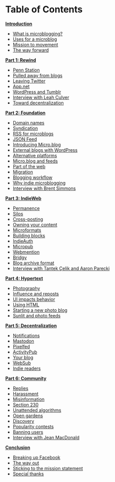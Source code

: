 # Table of Contents

**[Introduction](/Introduction/Introduction.md)**

* [What is microblogging?](/Introduction/What%20is%20microblogging.md)
* [Uses for a microblog](/Introduction/Uses%20for%20a%20microblog.md)
* [Mission to movement](/Introduction/Mission%20to%20movement.md)
* [The way forward](/Introduction/The%20way%20forward.md)

**[Part 1: Rewind](/Part%201/Part%201-%20Rewind.md)**

* [Penn Station](/Part%201/Penn%20Station.md)
* [Pulled away from blogs](/Part%201/Pulled%20away%20from%20blogs.md)
* [Leaving Twitter](/Part%201/Leaving%20Twitter.md)
* [App.net](/Part%201/App.net.md)
* [WordPress and Tumblr](/Part%201/Wordpress%20and%20Tumblr.md)
* [Interview with Leah Culver](/Part%201/Interview%20with%20Leah%20Culver.md)
* [Toward decentralization](/Part%201/Toward%20decentralization.md)

**[Part 2: Foundation](/Part%202/Part%202-%20Foundation.md)**

* [Domain names](/Part%202/Domain%20names.md)
* [Syndication](/Part%202/Syndication.md)
* [RSS for microblogs](/Part%202/Rss%20for%20microblogs.md)
* [JSON Feed](/Part%202/JSON%20Feed.md)
* [Introducing Micro.blog](/Part%202/Introducing%20Micro.blog.md)
* [External blogs with WordPress](/Part%202/External%20blogs%20with%20Wordpress.md)
* [Alternative platforms](/Part%202/Alternative%20platforms.md)
* [Micro.blog and feeds](/Part%202/Micro.blog%20and%20feeds.md)
* [Part of the web](/Part%202/Part%20of%20the%20web.md)
* [Migration](/Part%202/Migration.md)
* [Blogging workflow](/Part%202/Blogging%20workflow.md)
* [Why indie microblogging](/Part%202/Why%20indie%20microblogging.md)
* [Interview with Brent Simmons](/Part%202/Interview%20with%20Brent%20Simmons.md)

**[Part 3: IndieWeb](/Part%203/Part%203-%20IndieWeb.md)**

* [Permanence](/Part%203/Permanence.md)
* [Silos](/Part%203/Silos.md)
* [Cross-posting](/Part%203/Cross-posting.md)
* [Owning your content](/Part%203/Owning%20your%20content.md)
* [Microformats](/Part%203/Microformats.md)
* [Building blocks](/Part%203/Building%20blocks.md)
* [IndieAuth](/Part%203/IndieAuth.md)
* [Micropub](/Part%203/Micropub.md)
* [Webmention](/Part%203/Webmention.md)
* [Bridgy](/Part%203/Bridgy.md)
* [Blog archive format](/Part%203/Blog%20archive%20format.md)
* [Interview with Tantek Çelik and Aaron Parecki](/Part%203/Interview%20with%20Tantek%20Çelik%20and20Aaron20Parecki.md)

**[Part 4: Hypertext](/Part%204/Part%204-%20Hhypertext.md)**

* [Photography](/Part%204/Photography.md)
* [Influence and reposts](/Part%204/Influence%20and%20reposts.md)
* [UI impacts behavior](/Part%204/UI%20impacts%20behavior.md)
* [Using HTML](/Part%204/Using%20HTML.md)
* [Starting a new photo blog](/Part%204/Starting%20a%20new%20photo%20blog.md)
* [Sunlit and photo feeds](/Part%204/Sunlit%20and%20photo%20feeds.md)

**[Part 5: Decentralization](/Part%205/Part%205-%20Decentralization.md)**

* [Notifications](/Part%205/Notifications.md)
* [Mastodon](/Part%205/Mastodon.md)
* [Pixelfed](/Part%205/Pixelfed.md)
* [ActivityPub](/Part%205/ActivityPub.md)
* [Your blog](/Part%205/Your%20blog.md)
* [WebSub](/Part%205/WebSub.md)
* [Indie readers](/Part%205/Indie%20readers.md)

**[Part 6: Community](/Part%206/Part%206-%20Community.md)**

* [Replies](/Part%206/Replies.md)
* [Harassment](/Part%206/Harassment.md)
* [Misinformation](/Part%206/Misinformation.md)
* [Section 230](/Part%206/Section%20230.md)
* [Unattended algorithms](/Part%206/Unattended%20algorithms.md)
* [Open gardens](/Part%206/Open%20gardens.md)
* [Discovery](/Part%206/Discovery.md)
* [Popularity contests](/Part%206/Popularity%20contests.md)
* [Banning users](/Part%206/Banning%20users.md)
* [Interview with Jean MacDonald](/Part%206/Interview%20with%20Jean%20MacDonald.md)

**[Conclusion](/Conclusion/Conclusion.md)**

* [Breaking up Facebook](/Conclusion/Breaking%20up%20Facebook.md)
* [The way out](/Conclusion/The%20way%20out.md)
* [Sticking to the mission statement](/Conclusion/Sticking%20to%20the%20mission%20statement.md)
* [Special thanks](/Conclusion/Special%20thanks.md)
